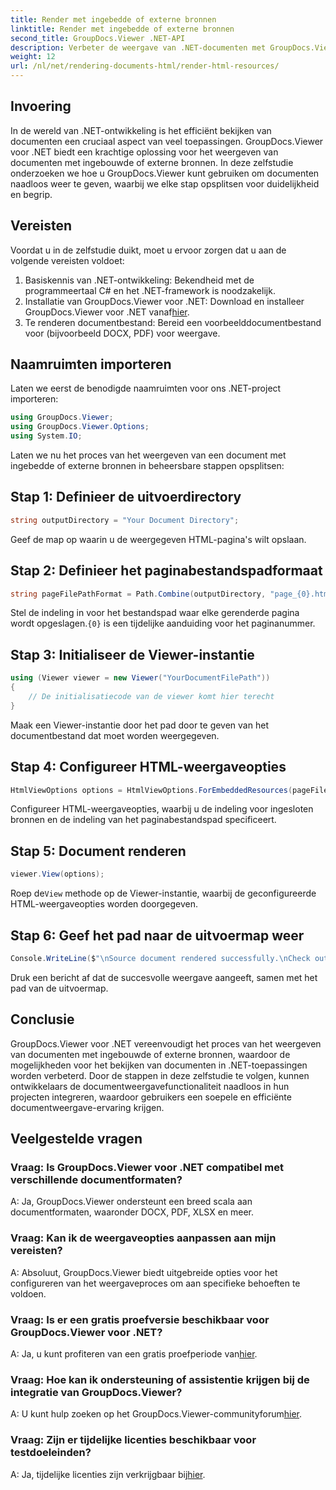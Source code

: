 ```yaml
---
title: Render met ingebedde of externe bronnen
linktitle: Render met ingebedde of externe bronnen
second_title: GroupDocs.Viewer .NET-API
description: Verbeter de weergave van .NET-documenten met GroupDocs.Viewer voor naadloze weergave. Volg onze tutorial voor efficiënte integratie en superieure gebruikerservaring.
weight: 12
url: /nl/net/rendering-documents-html/render-html-resources/
---
```

## Invoering

In de wereld van .NET-ontwikkeling is het efficiënt bekijken van documenten een cruciaal aspect van veel toepassingen. GroupDocs.Viewer voor .NET biedt een krachtige oplossing voor het weergeven van documenten met ingebouwde of externe bronnen. In deze zelfstudie onderzoeken we hoe u GroupDocs.Viewer kunt gebruiken om documenten naadloos weer te geven, waarbij we elke stap opsplitsen voor duidelijkheid en begrip.

## Vereisten

Voordat u in de zelfstudie duikt, moet u ervoor zorgen dat u aan de volgende vereisten voldoet:

1. Basiskennis van .NET-ontwikkeling: Bekendheid met de programmeertaal C# en het .NET-framework is noodzakelijk.
2.  Installatie van GroupDocs.Viewer voor .NET: Download en installeer GroupDocs.Viewer voor .NET vanaf[hier](https://releases.groupdocs.com/viewer/net/).
3. Te renderen documentbestand: Bereid een voorbeelddocumentbestand voor (bijvoorbeeld DOCX, PDF) voor weergave.

## Naamruimten importeren

Laten we eerst de benodigde naamruimten voor ons .NET-project importeren:

```csharp
using GroupDocs.Viewer;
using GroupDocs.Viewer.Options;
using System.IO;
```

Laten we nu het proces van het weergeven van een document met ingebedde of externe bronnen in beheersbare stappen opsplitsen:

## Stap 1: Definieer de uitvoerdirectory

```csharp
string outputDirectory = "Your Document Directory";
```

Geef de map op waarin u de weergegeven HTML-pagina's wilt opslaan.

## Stap 2: Definieer het paginabestandspadformaat

```csharp
string pageFilePathFormat = Path.Combine(outputDirectory, "page_{0}.html");
```

Stel de indeling in voor het bestandspad waar elke gerenderde pagina wordt opgeslagen.`{0}` is een tijdelijke aanduiding voor het paginanummer.

## Stap 3: Initialiseer de Viewer-instantie

```csharp
using (Viewer viewer = new Viewer("YourDocumentFilePath"))
{
    // De initialisatiecode van de viewer komt hier terecht
}
```

Maak een Viewer-instantie door het pad door te geven van het documentbestand dat moet worden weergegeven.

## Stap 4: Configureer HTML-weergaveopties

```csharp
HtmlViewOptions options = HtmlViewOptions.ForEmbeddedResources(pageFilePathFormat);
```

Configureer HTML-weergaveopties, waarbij u de indeling voor ingesloten bronnen en de indeling van het paginabestandspad specificeert.

## Stap 5: Document renderen

```csharp
viewer.View(options);
```

 Roep de`View` methode op de Viewer-instantie, waarbij de geconfigureerde HTML-weergaveopties worden doorgegeven.

## Stap 6: Geef het pad naar de uitvoermap weer

```csharp
Console.WriteLine($"\nSource document rendered successfully.\nCheck output in: {outputDirectory}");
```

Druk een bericht af dat de succesvolle weergave aangeeft, samen met het pad van de uitvoermap.

## Conclusie

GroupDocs.Viewer voor .NET vereenvoudigt het proces van het weergeven van documenten met ingebouwde of externe bronnen, waardoor de mogelijkheden voor het bekijken van documenten in .NET-toepassingen worden verbeterd. Door de stappen in deze zelfstudie te volgen, kunnen ontwikkelaars de documentweergavefunctionaliteit naadloos in hun projecten integreren, waardoor gebruikers een soepele en efficiënte documentweergave-ervaring krijgen.

## Veelgestelde vragen

### Vraag: Is GroupDocs.Viewer voor .NET compatibel met verschillende documentformaten?

A: Ja, GroupDocs.Viewer ondersteunt een breed scala aan documentformaten, waaronder DOCX, PDF, XLSX en meer.

### Vraag: Kan ik de weergaveopties aanpassen aan mijn vereisten?

A: Absoluut, GroupDocs.Viewer biedt uitgebreide opties voor het configureren van het weergaveproces om aan specifieke behoeften te voldoen.

### Vraag: Is er een gratis proefversie beschikbaar voor GroupDocs.Viewer voor .NET?

 A: Ja, u kunt profiteren van een gratis proefperiode van[hier](https://releases.groupdocs.com/).

### Vraag: Hoe kan ik ondersteuning of assistentie krijgen bij de integratie van GroupDocs.Viewer?

 A: U kunt hulp zoeken op het GroupDocs.Viewer-communityforum[hier](https://forum.groupdocs.com/c/viewer/9).

### Vraag: Zijn er tijdelijke licenties beschikbaar voor testdoeleinden?

 A: Ja, tijdelijke licenties zijn verkrijgbaar bij[hier](https://purchase.groupdocs.com/temporary-license/).